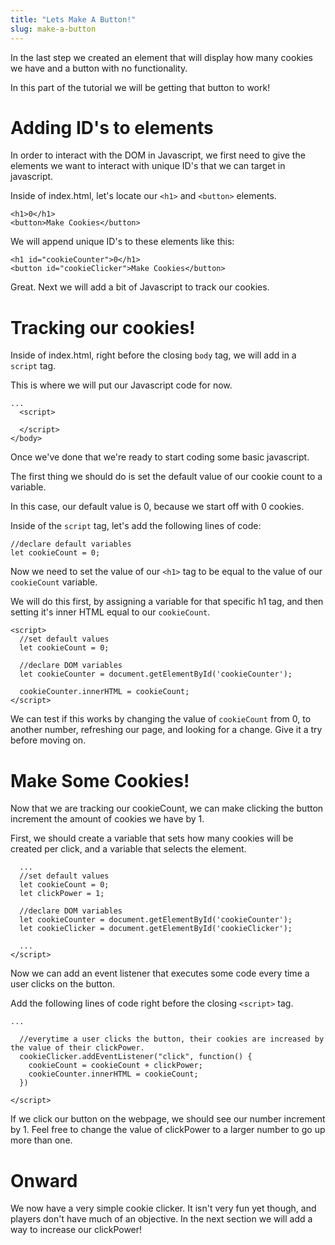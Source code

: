 ```yaml
---
title: "Lets Make A Button!"
slug: make-a-button
---
```



In the last step we created an element that will display how many cookies we have and a button with no functionality.

In this part of the tutorial we will be getting that button to work!

# Adding ID's to elements

In order to interact with the DOM in Javascript, we first need to give the elements we want to interact with unique ID's that we can target in javascript.

Inside of index.html, let's locate our ```<h1>``` and ```<button>``` elements.

```
<h1>0</h1>
<button>Make Cookies</button>
```

We will append unique ID's to these elements like this:

```
<h1 id="cookieCounter">0</h1>
<button id="cookieClicker">Make Cookies</button>
```

Great. Next we will add a bit of Javascript to track our cookies.

# Tracking our cookies!

Inside of index.html, right before the closing ```body``` tag, we will add in a ```script``` tag.

This is where we will put our Javascript code for now.

```
...
  <script>

  </script>
</body>
```

Once we've done that we're ready to start coding some basic javascript.

The first thing we should do is set the default value of our cookie count to a variable.

In this case, our default value is 0, because we start off with 0 cookies.

Inside of the ```script``` tag, let's add the following lines of code:

```
//declare default variables
let cookieCount = 0;
```

Now we need to set the value of our ```<h1>``` tag to be equal to the value of our ```cookieCount``` variable.

We will do this first, by assigning a variable for that specific h1 tag, and then setting it's inner HTML equal to our ```cookieCount```.

```
<script>
  //set default values
  let cookieCount = 0;

  //declare DOM variables
  let cookieCounter = document.getElementById('cookieCounter');

  cookieCounter.innerHTML = cookieCount;
</script>

```

We can test if this works by changing the value of ```cookieCount``` from 0, to another number, refreshing our page, and looking for a change. Give it a try before moving on.

# Make Some Cookies!

Now that we are tracking our cookieCount, we can make clicking the button increment the amount of cookies we have by 1.

First, we should create a variable that sets how many cookies will be created per click, and a variable that selects the element.

```
  ...
  //set default values
  let cookieCount = 0;
  let clickPower = 1;

  //declare DOM variables
  let cookieCounter = document.getElementById('cookieCounter');
  let cookieClicker = document.getElementById('cookieClicker');

  ...
</script>

```

Now we can add an event listener that executes some code every time a user clicks on the button.

Add the following lines of code right before the closing ```<script>``` tag.

```
...

  //everytime a user clicks the button, their cookies are increased by the value of their clickPower.
  cookieClicker.addEventListener("click", function() {
    cookieCount = cookieCount + clickPower;
    cookieCounter.innerHTML = cookieCount;
  })

</script>
```

If we click our button on the webpage, we should see our number increment by 1. Feel free to change the value of clickPower to a larger number to go up more than one.

# Onward

We now have a very simple cookie clicker. It isn't very fun yet though, and players don't have much of an objective.
In the next section we will add a way to increase our clickPower!
